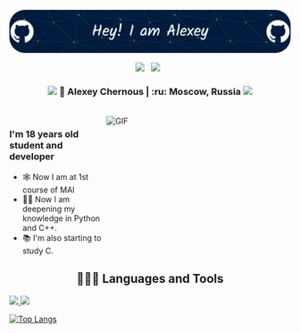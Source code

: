 
![Header](./github-header-image.png)


<p align='center'>
   <a href="https://t.me/HGRaicer"><img height="30" src="https://img.shields.io/badge/Telegram-2CA5E0?style=for-the-badge&logo=telegram&logoColor=white "Telegram contact""></a>&nbsp;&nbsp;
<a href="https://vk.com/hgraicer"><img height="30" src="https://img.shields.io/badge/вконтакте-%232E87FB.svg?&style=for-the-badge&logo=vk&logoColor=white"></a>&nbsp;&nbsp;



<div align="center">
<h3><img src="https://media.giphy.com/media/WUlplcMpOCEmTGBtBW/giphy.gif" width="30"> 🙎 Alexey Chernous  | :ru: Moscow, Russia <img src="https://media.giphy.com/media/WUlplcMpOCEmTGBtBW/giphy.gif" width="30"></h3>
</div>
 
 
 
<br />
<img align="right" height="250px" width="330px" alt="GIF" src="https://media.giphy.com/media/TENGwS5hytGEt66IlO/giphy.gif" />
<p align="center">
  <h3> I'm 18 years old student and developer</h3>
</p>

- 🕸 Now I am at 1st course of MAI
- 🙇‍♂️ Now I am deepening my knowledge in Python and C++.
- 📚 I'm also starting to study C.

 
<h2 align="center"> 👨🏻‍💻 Languages and Tools </h2>
<a href="https://skillicons.dev">
    <img src="https://skillicons.dev/icons?i=cpp,c,bash,py&theme=dark" />
    <img src="https://skillicons.dev/icons?i=github,linux&theme=dark" />
  </a>
 
 [![Top Langs](https://github-readme-stats.vercel.app/api/top-langs/?username=hgraicer)](https://github.com/hgraicer/github-readme-stats)
  
